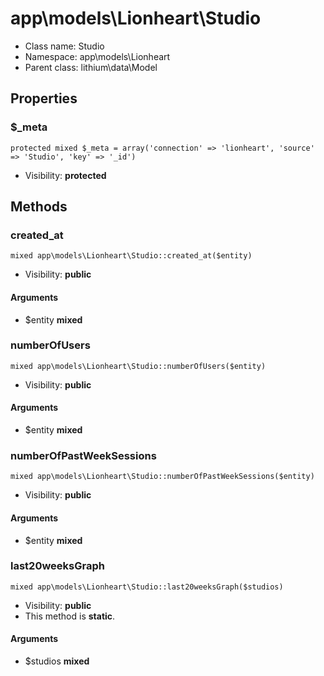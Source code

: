 app\models\Lionheart\Studio
===============






* Class name: Studio
* Namespace: app\models\Lionheart
* Parent class: lithium\data\Model





Properties
----------


### $_meta

    protected mixed $_meta = array('connection' => 'lionheart', 'source' => 'Studio', 'key' => '_id')





* Visibility: **protected**


Methods
-------


### created_at

    mixed app\models\Lionheart\Studio::created_at($entity)





* Visibility: **public**


#### Arguments
* $entity **mixed**



### numberOfUsers

    mixed app\models\Lionheart\Studio::numberOfUsers($entity)





* Visibility: **public**


#### Arguments
* $entity **mixed**



### numberOfPastWeekSessions

    mixed app\models\Lionheart\Studio::numberOfPastWeekSessions($entity)





* Visibility: **public**


#### Arguments
* $entity **mixed**



### last20weeksGraph

    mixed app\models\Lionheart\Studio::last20weeksGraph($studios)





* Visibility: **public**
* This method is **static**.


#### Arguments
* $studios **mixed**


